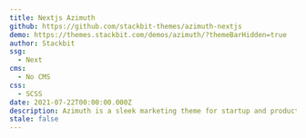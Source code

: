 ```yaml
---
title: Nextjs Azimuth
github: https://github.com/stackbit-themes/azimuth-nextjs
demo: https://themes.stackbit.com/demos/azimuth/?themeBarHidden=true
author: Stackbit
ssg:
  - Next
cms:
  - No CMS
css:
  - SCSS
date: 2021-07-22T00:00:00.000Z
description: Azimuth is a sleek marketing theme for startup and product sites.
stale: false
---
```

